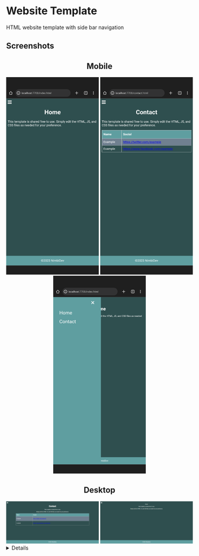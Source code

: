 # Website Template
HTML website template with side bar navigation

## Screenshots

<div align="center">
<h2>Mobile</h2>
<img src="/.github/assets/screenshots/mobile/001.png?" width="250px" alt="Mobile Screenshot 001"> <img src="/.github/assets/screenshots/mobile/002.png?" width="250px" alt="Mobile Screenshot 002"> <img src="/.github/assets/screenshots/mobile/003.png?" width="250px" alt="Mobile Screenshot 003"> 

<h2>Desktop</h2>
<img src="/.github/assets/screenshots/desktop/001.png?" width="250px" alt="Desktop Screenshot 001"> <img src="/.github/assets/screenshots/desktop/002.png?" width="250px" alt="Desktop Screenshot 002">
</div>

<details>
This project is built and maintained via Android phone. As such the screenshots represent the mobile layout. However this project should auto adjust to desktop layout as well.
</details>